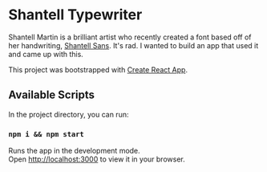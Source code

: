 # Shantell Typewriter

Shantell Martin is a brilliant artist who recently created a font based off of her handwriting, [Shantell Sans](https://shantellsans.com/). It's rad. I wanted to build an app that used it and came up with this.

This project was bootstrapped with [Create React App](https://github.com/facebook/create-react-app).

## Available Scripts

In the project directory, you can run:

### `npm i && npm start`

Runs the app in the development mode.\
Open [http://localhost:3000](http://localhost:3000) to view it in your browser.
